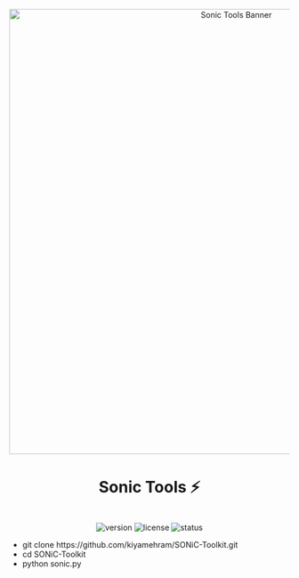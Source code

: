 
<p align="center">
  <img src="https://art.ngfiles.com/images/5725000/5725572_818708_iwillendyou_untitled-5725572.187c61eba46a1680acc0356b4632351c.webp?f1716583458" alt="Sonic Tools Banner" width="800">
</p>

<h1 align="center"> Sonic Tools ⚡</h1>
<p align="center">
  <br>
  <img src="https://img.shields.io/badge/version-1.0.0-blue" alt="version">
  <img src="https://img.shields.io/badge/license-MIT-green" alt="license">
  <img src="https://img.shields.io/badge/status-active-brightgreen" alt="status">
</p>
<ul>
<li>git clone https://github.com/kiyamehram/SONiC-Toolkit.git</li>
<li>cd SONiC-Toolkit</li>
<li>python sonic.py</li>
</ul>
